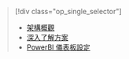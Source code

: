 > [!div class="op_single_selector"]
> * [架構概觀](../articles/machine-learning/team-data-science-process/cortana-analytics-playbook-vehicle-telemetry.md)
> * [深入了解方案](../articles/machine-learning/team-data-science-process/cortana-analytics-playbook-vehicle-telemetry-deep-dive.md)
> * [PowerBI 儀表板設定](../articles/machine-learning/team-data-science-process/cortana-analytics-playbook-vehicle-telemetry-powerbi.md)
> 
> 

